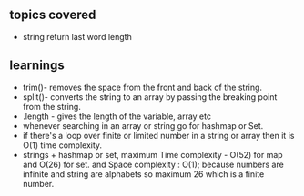 ## topics covered 
- string return last word length

## learnings
- trim()- removes the space from the front and back of the string.
- split()- converts the string to an array by passing the breaking point from the string.
- .length - gives the length of the variable, array etc
- whenever searching in an array or string go for hashmap or Set.
- if there's a loop over finite or limited number in a string or array then it is O(1) time complexity.
- strings + hashmap or set, maximum Time complexity - O(52) for map and O(26) for set. and Space complexity : O(1); because numbers are infinite and string are alphabets so maximum 26 which is a finite number.